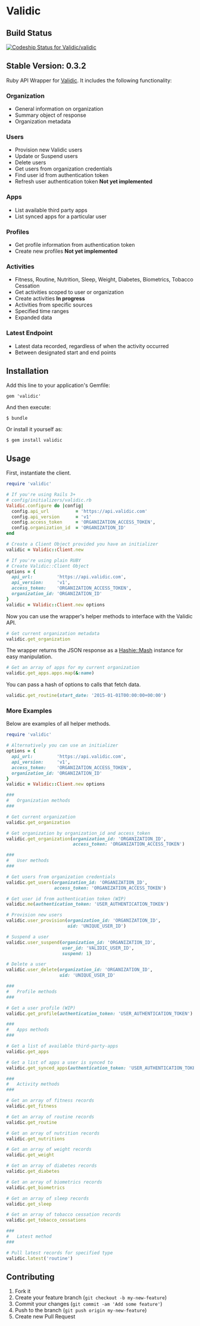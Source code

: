 # Validic #

## Build Status
[![Codeship Status for Validic/validic](https://www.codeship.io/projects/cc4ff330-9f72-0130-3cf3-0e5a3e2104f7/status?branch=master)](https://www.codeship.io/projects/3456)

## Stable Version: 0.3.2

Ruby API Wrapper for [Validic](http://www.validic.com). It includes the
following functionality:

### Organization ###
- General information on organization
- Summary object of response
- Organization metadata

### Users ###
- Provision new Validic users
- Update or Suspend users
- Delete users
- Get users from organization credentials
- Find user id from authentication token
- Refresh user authentication token **Not yet implemented**

### Apps ###
- List available third party apps
- List synced apps for a particular user

### Profiles ###
- Get profile information from authentication token
- Create new profiles **Not yet implemented**

### Activities ###
- Fitness, Routine, Nutrition, Sleep, Weight, Diabetes, Biometrics, Tobacco
  Cessation
- Get activities scoped to user or organization
- Create activities **In progress**
- Activities from specific sources
- Specified time ranges
- Expanded data

### Latest Endpoint ###
- Latest data recorded, regardless of when the activity occurred
- Between designated start and end points

## Installation

Add this line to your application's Gemfile:

    gem 'validic'

And then execute:

    $ bundle

Or install it yourself as:

    $ gem install validic

## Usage

First, instantiate the client.
```ruby
require 'validic'

# If you're using Rails 3+
# config/initializers/validic.rb
Validic.configure do |config|
  config.api_url          = 'https://api.validic.com'
  config.api_version      = 'v1'
  config.access_token     = 'ORGANIZATION_ACCESS_TOKEN',
  config.organization_id  = 'ORGANIZATION_ID'
end

# Create a Client Object provided you have an initializer
validic = Validic::Client.new

# If you're using plain RUBY
# Create Validic::Client Object
options = {
  api_url:         'https://api.validic.com',
  api_version:     'v1',
  access_token:    'ORGANIZATION_ACCESS_TOKEN',
  organization_id: 'ORGANIZATION_ID'
}
validic = Validic::Client.new options
```

Now you can use the wrapper's helper methods to interface with the Validic API.
```ruby
# Get current organization metadata
validic.get_organization
```

The wrapper returns the JSON response as a [Hashie::Mash](https://github.com/intridea/hashie#mash) instance for easy
manipulation.
```ruby
# Get an array of apps for my current organization
validic.get_apps.apps.map(&:name)
```

You can pass a hash of options to calls that fetch data.
```ruby
validic.get_routine(start_date: '2015-01-01T00:00:00+00:00')
```

### More Examples ###

Below are examples of all helper methods.

```ruby
require 'validic'

# Alternatively you can use an initializer
options = {
  api_url:         'https://api.validic.com',
  api_version:     'v1',
  access_token:    'ORGANIZATION_ACCESS_TOKEN',
  organization_id: 'ORGANIZATION_ID'
}
validic = Validic::Client.new options

###
#   Organization methods
###

# Get current organization
validic.get_organization

# Get organization by organization_id and access_token
validic.get_organization(organization_id: 'ORGANIZATION_ID',
                         access_token: 'ORGANIZATION_ACCESS_TOKEN')

###
#   User methods
###

# Get users from organization credentials
validic.get_users(organization_id: 'ORGANIZATION_ID',
                  access_token: 'ORGANIZATION_ACCESS_TOKEN')

# Get user id from authentication token (WIP)
validic.me(authentication_token: 'USER_AUTHENTICATION_TOKEN')

# Provision new users
validic.user_provision(organization_id: 'ORGANIZATION_ID',
                       uid: 'UNIQUE_USER_ID')

# Suspend a user
validic.user_suspend(organization_id: 'ORGANIZATION_ID',
                     user_id: 'VALIDIC_USER_ID',
                     suspend: 1)

# Delete a user
validic.user_delete(organization_id: 'ORGANIZATION_ID',
                    uid: 'UNIQUE_USER_ID'

###
#   Profile methods
###

# Get a user profile (WIP)
validic.get_profile(authentication_token: 'USER_AUTHENTICATION_TOKEN')

###
#   Apps methods
###

# Get a list of available third-party-apps
validic.get_apps

# Get a list of apps a user is synced to
validic.get_synced_apps(authentication_token: 'USER_AUTHENTICATION_TOKEN')

###
#   Activity methods
###

# Get an array of fitness records
validic.get_fitness

# Get an array of routine records
validic.get_routine

# Get an array of nutrition records
validic.get_nutritions

# Get an array of weight records
validic.get_weight

# Get an array of diabetes records
validic.get_diabetes

# Get an array of biometrics records
validic.get_biometrics

# Get an array of sleep records
validic.get_sleep

# Get an array of tobacco cessation records
validic.get_tobacco_cessations

###
#   Latest method
###

# Pull latest records for specified type
validic.latest('routine')

```

## Contributing

1. Fork it
2. Create your feature branch (`git checkout -b my-new-feature`)
3. Commit your changes (`git commit -am 'Add some feature'`)
4. Push to the branch (`git push origin my-new-feature`)
5. Create new Pull Request
